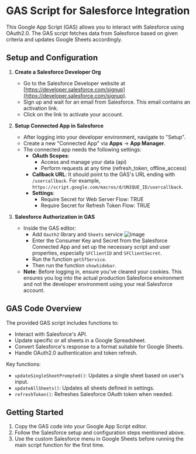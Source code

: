 # GAS Script for Salesforce Integration

This Google App Script (GAS) allows you to interact with Salesforce using OAuth2.0. The GAS script fetches data from Salesforce based on given criteria and updates Google Sheets accordingly.

## Setup and Configuration

1. **Create a Salesforce Developer Org**  
   - Go to the Salesforce Developer website at [https://developer.salesforce.com/signup](https://developer.salesforce.com/signup).
   - Sign up and wait for an email from Salesforce. This email contains an activation link.
   - Click on the link to activate your account.

2. **Setup Connected App in Salesforce**
   - After logging into your developer environment, navigate to "Setup".
   - Create a new "Connected App" via **Apps** -> **App Manager**.
   - The connected app needs the following settings:
     - **OAuth Scopes**: 
       - Access and manage your data (api)
       - Perform requests at any time (refresh_token, offline_access)
     - **Callback URL**: It should point to the GAS's URL ending with `/usercallback`. For example, `https://script.google.com/macros/d/UNIQUE_ID/usercallback`.
     - **Settings**:
       - Require Secret for Web Server Flow: TRUE
       - Require Secret for Refresh Token Flow: TRUE

3. **Salesforce Authorization in GAS**
   - Inside the GAS editor:
     - Add `Oauth2` library and `Sheets` service
       ![image](https://github.com/ViewpointPMO/MCQ-Salesforce-Reporting/assets/106272342/5a282352-37b6-42b8-b8b8-7a0790bc5ce7)
     - Enter the Consumer Key and Secret from the Salesforce Connected App and set up the necessary script and user properties, especially `SFClientID` and `SFClientSecret`.
     - Run the function `getSfService`.
     - Then run the function `showSidebar`.
   - **Note**: Before logging in, ensure you've cleared your cookies. This ensures you log into the actual production Salesforce environment and not the developer environment using your real Salesforce account.

## GAS Code Overview

The provided GAS script includes functions to:
- Interact with Salesforce's API.
- Update specific or all sheets in a Google Spreadsheet.
- Convert Salesforce's response to a format suitable for Google Sheets.
- Handle OAuth2.0 authentication and token refresh.

Key functions:
- `updateSingleSheetPrompted()`: Updates a single sheet based on user's input.
- `updateAllSheets()`: Updates all sheets defined in settings.
- `refreshToken()`: Refreshes Salesforce OAuth token when needed.

## Getting Started

1. Copy the GAS code into your Google App Script editor.
3. Follow the Salesforce setup and configuration steps mentioned above.
4. Use the custom Salesforce menu in Google Sheets before running the main script function for the first time.
